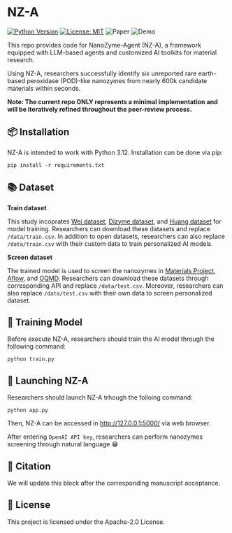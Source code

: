 # NZ-A

[![Python Version](https://img.shields.io/badge/python-3.12-orange)](https://www.python.org/)
[![License: MIT](https://img.shields.io/badge/License-Apache--2.0-blue)](https://opensource.org/licenses/Apache-2.0)
![Paper](https://img.shields.io/badge/Paper-green)
![Demo](https://img.shields.io/badge/Demo-red)

This repo provides code for NanoZyme-Agent (NZ-A), a framework equipped with LLM-based agents and customized AI toolkits for material research. 

Using NZ-A, researchers successfully identify six unreported rare earth-based peroxidase (POD)-like nanozymes from nearly 600k candidate materials within seconds. 

**Note: The current repo ONLY represents a minimal implementation and will be iteratively refined throughout the peer-review process.**

## :package: Installation

NZ-A is intended to work with Python 3.12. Installation can be done via pip:

```
pip install -r requirements.txt
```

## :books: Dataset

**Train dataset**

This study incoprates [Wei dataset](http://nanozymes.net), [Dizyme dataset](https://dizyme.aicidlab.itmo.ru/), and [Huang dataset](https://advanced.onlinelibrary.wiley.com/doi/10.1002/adma.202201736) for model training. Researchers can download these datasets and replace `/data/train.csv`. In addition to open datasets, researchers can also replace `/data/train.csv` with their custom data to train personalized AI models.

**Screen dataset**

The trained model is used to screen the nanozymes in [Materials Project](https://next-gen.materialsproject.org/), [Aflow](https://aflowlib.org/), and [OQMD](https://oqmd.org/). Researchers can download these datasets through corresponding API and replace `/data/test.csv`. Moreover, researchers can also replace `/data/test.csv` with their own data to screen personalized dataset.

## :robot: Training Model
Before execute NZ-A, researchers should train the AI model through the following command:

```
python train.py
```

## :rocket: Launching NZ-A
Researchers should launch NZ-A trhough the folloing command:
```
python app.py
```
Then, NZ-A can be accessed in http://127.0.0.1:5000/ via web browser.

After entering `OpenAI API key`, researchers can perform nanozymes screening through natural language :grin:

## :scroll: Citation
We will update this block after the corresponding manuscript acceptance. 

## :bookmark: License
This project is licensed under the Apache-2.0 License.

